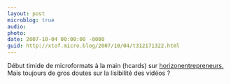 ```yaml
---
layout: post
microblog: true
audio: 
photo: 
date: 2007-10-04 00:00:00 -0000
guid: http://xtof.micro.blog/2007/10/04/t312171322.html
---
```

Début timide de microformats à la main (hcards) sur [horizonentrepreneurs.](http://horizonentrepreneurs.) Mais toujours de gros doutes sur la lisibilité des vidéos ?
